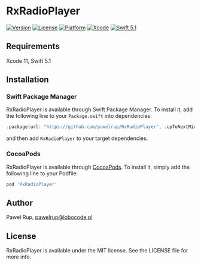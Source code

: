 # RxRadioPlayer

[![Version](https://img.shields.io/cocoapods/v/RxRadioPlayer.svg?style=flat)](http://cocoapods.org/pods/RxRadioPlayer)
[![License](https://img.shields.io/cocoapods/l/RxRadioPlayer.svg?style=flat)](http://cocoapods.org/pods/RxRadioPlayer)
[![Platform](https://img.shields.io/cocoapods/p/RxRadioPlayer.svg?style=flat&logo=apple)](http://cocoapods.org/pods/RxRadioPlayer)
[![Xcode](https://img.shields.io/badge/Xcode-11.0-lightgray.svg?style=flat&logo=xcode)](https://itunes.apple.com/pl/app/xcode/id497799835?l=pl&mt=12)
[![Swift 5.1](https://img.shields.io/badge/Swift-5.1-orange.svg?style=flat&logo=swift)](https://swift.org/)

## Requirements

Xcode 11, Swift 5.1

## Installation

### Swift Package Manager

RxRadioPlayer is available through Swift Package Manager. To install it, add the following line to your `Package.swift` into dependencies:
```swift
.package(url: "https://github.com/pawelrup/RxRadioPlayer", .upToNextMinor(from: "0.2.0"))
```
and then add `RxRadioPlayer` to your target dependencies.


### CocoaPods

RxRadioPlayer is available through [CocoaPods](http://cocoapods.org). To install
it, simply add the following line to your Podfile:

```ruby
pod 'RxRadioPlayer'
```

## Author

Paweł Rup, pawelrup@lobocode.pl

## License

RxRadioPlayer is available under the MIT license. See the LICENSE file for more info.
